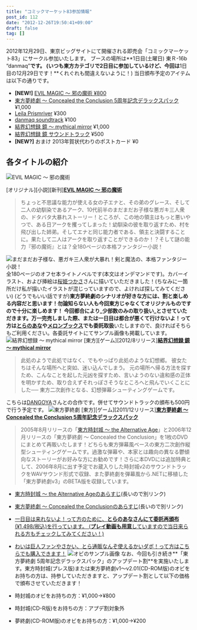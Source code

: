 ```yaml
---
title: "コミックマーケット83参加情報"
post_id: 112
date: "2012-12-26T19:50:41+09:00"
draft: false
tag: []
---
```



2012年12月29日、東京ビッグサイトにて開催される即売会「コミックマーケット83」にサークル参加いたします。 ブースの場所は**1日目(土曜日) 東Ｒ-16b “danmaq”**です。 (いつも東方カテゴリで2日目に参加しているけど、今回は**1日目の12月29日です！**くれぐれも間違えないように！) 当日頒布予定のアイテムは以下の通りです。

  * **[NEW!]** [EVIL MAGIC ～ 邪の魔術 ¥800](/?p=1103)
  * [東方夢終劇 ～ Concealed the Conclusion 5周年記念デラックスパック](/!/thC/) ¥1,000
  * [Leila Prismriver](/!/leila/) ¥300
  * [danmaq soundtrack](/!/dst/) ¥100
  * [結界幻想録 鏡 ～ mythical mirror](http://kagaminer.in/) ¥1,000
  * [結界幻想録 鏡 サウンドトラック](http://kagaminer.in/) ¥500
  * **[NEW?]** おまけ 2013年賀状代わりのポストカード ¥0

## 各タイトルの紹介

![EVIL MAGIC ～ 邪の魔術](https://danmaq.com/wp-content/uploads/2012/11/em-229x300.jpg)

[オリジナル][小説][新刊]**[EVIL MAGIC ～ 邪の魔術](/?p=1103)**

> ちょっと不思議な能力が使える女の子エナと、その弟のグレース、そして二人の幼馴染であるアーク、10代前半のまだまだお子様な悪ガキ三人衆の、ドタバタ大暴れストーリー！ところが、この地の領主はもっと悪いやつで、ある日アークを攫ってしまった！幼馴染の彼を取り返すため、村を飛び出した姉弟。そしてエナと同じ能力者である、領主と決闘することに。果たして二人はアークを取り返すことができるのか！？そして謎の能力『邪の魔術』とは？全180ページの本格ファンタジー小説！

![まだまだお子様な、悪ガキ三人衆が大暴れ！剣と魔法の、本格ファンタジー小説！](https://danmaq.com/wp-content/uploads/2012/11/em_POP-300x300.png) 全180ページのオフセ本ライトノベルです(本文はオンデマンドです)。カバーイラスト、および挿絵は[桜姫つかさ](http://dungeonmania.web.fc2.com/)さんに描いていただきました！(ちなみに一箇所だけ私が描いたイラストが混じっていますので、よければ探してみてください) (どうでもいい話ですが)**東方夢終劇のシナリオが好きな方には、割と楽しめる内容だと思います！**勿論知らない人も今回東方じゃなくてオリジナルものですので十分に楽しめます！ 今回都合により_少部数のみの取り扱い_とさせていただきます。万一完売しました際、または一日目は都合が悪くて行けないよ！って方は**[とらのあな](http://www.toranoana.jp/mailorder/article/04/0030/08/49/040030084948.html)や[メロンブックス](http://shop.melonbooks.co.jp/shop/detail/212001056182)でも委託取扱**いたしますので、良ければそちらもご利用ください。各委託サイトにてサンプル画像も掲載しています。 ![結界幻想録 ～ mythical mirror](https://danmaq.com/wp-content/uploads/2012/11/thM_outside-300x296.jpg) [東方][ゲーム][2012/8リリース]**[結界幻想録 鏡 ～ mythical mirror](http://kagaminer.in/)**

> 此処のようで此処ではなく、でもやっぱり此処のような幻想郷。 彼女たちはそんな場所へと突如、迷い込んでしまう。 元の場所へ帰る方法を探すため、こんなことを起した元凶を探すため、言いようのない違和感の正体を明かすため、取り合えずそれっぽさそうなところへと飛んでいくことにした── 東方二次創作となる、幻想弾幕シューティングゲームです。

こちらは[DANGOYA](http://dangoya.moo.jp/)さんとの合作です。併せてサウンドトラックの頒布も500円で行う予定です。 ![東方夢終劇](https://danmaq.com/wp-content/uploads/2012/11/c70-212x300.jpg) [東方][ゲーム][2011/12リリース]**[東方夢終劇 ～ Concealed the Conclusion 5周年記念デラックスパック](/!/thC/)**

> 2005年8月リリースの「[東方時封城 ～ the Alternative Age](/!/thA/)」と2006年12月リリースの「東方夢終劇 ～ Concealed the Conclusion」を1枚のDVDにまとめて再販いたします！どちらも東方弾幕風ベースの東方二次創作縦型シューティングゲームです。過激な弾幕や、本家とは趣向の異なる鬱傾向なストーリーがお好みな方にお勧めです！さらに本DVDには追加特典として、2006年8月に出す予定でお蔵入りした時封城v2のサウンドトラックをWAVサウンド形式で収録、また夢終劇を弾幕風から.NETに移植した「東方夢終劇v3」のBETA版を収録しています。

  * [東方時封城 ～ the Alternative Ageのあらすじ](/!/thA/story.html)(長いので別リンク)
  * [東方夢終劇 ～ Concealed the Conclusionのあらすじ](/!/thC/story.html)(長いので別リンク)
  * [一日目は来れないよ！って方のために、**とらのあなさんにて委託再頒布**(¥1,498/税込)を行っています。 (**プレイ動画も用意**していますので当日来られる方もチェックしてみてください！)](http://www.toranoana.jp/mailorder/article/04/0030/06/41/040030064180.html)
  * [わいは巨人ファンやさかい、とら通販なんぞ使えるかいダボ！って方はこちらでも購入できます！](https://www1n.sppd.ne.jp/danmaq.com/e-danmaq/?type=cat&no=00001000005)
![オビのサンプル画像](https://danmaq.com/wp-content/uploads/2012/11/cap_s.jpg) なお、今回も引き続き**「東方夢終劇 5周年記念デラックスパック」のアップデート割**を実施いたします。東方時封城(プレス版)または東方夢終劇v1～v2.01(CD-ROM版)のオビをお持ちの方は、持参していただきますと、アップデート割として以下の価格で頒布させていただきます！

  * 時封城のオビをお持ちの方：¥1,000→¥800
  * 時封城(CD-R版)をお持ちの方：アプデ割対象外
  * 夢終劇(CD-ROM版)のオビをお持ちの方：¥1,000→¥200
